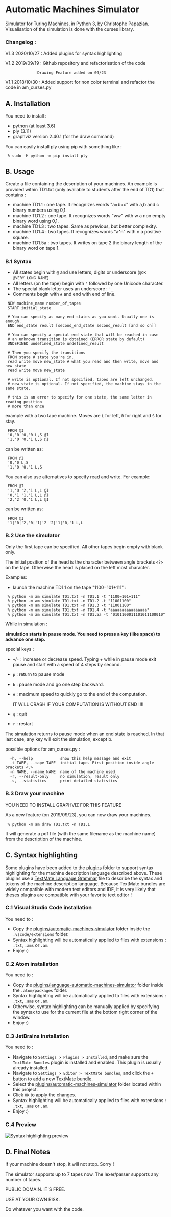 # Automatic Machines Simulator

Simulator for Turing Machines, in Python 3, by Christophe Papazian.
Visualisation of the simulation is done with the curses library.

### Changelog :
V1.3 2020/10/27 : Added plugins for syntax highlighting

V1.2 2019/09/19 : Github repository and refactorisation of the code

                  Drawing Feature added on 09/23

V1.1 2018/10/30 : Added support for non color terminal and
                  refactor the code in am_curses.py

## A. Installation

You need to install :
 - python (at least 3.6)
 - ply (3.11)
 - graphviz version 2.40.1 (for the draw command)

You can easily install ply using pip with something like :
```
 % sudo -H python -m pip install ply
```

## B. Usage

 Create a file containing the description of your machines.
 An example is provided within TD1.txt (only available to students after the end of TD1) that contains :
  - machine TD1.1 : one tape. It recognizes words "a=b+c"
    with a,b and c binary numbers using 0,1.
  - machine TD1.2 : one tape. It recognizes words "ww"
    with w a non empty binary word using 0,1.
  - machine TD1.3 : two tapes. Same as previous, but better complexity.
  - machine TD1.4 : two tapes. It recognizes words "a^n" with
    n a positive square.
  - machine TD1.5a : two tapes. It writes on tape 2 the binary length of
    the binary word on tape 1.

### B.1 Syntax

 - All states begin with `@` and use letters, digits or underscore (`@OK` `@VERY_LONG_NAME`)
 - All letters (on the tape) begin with `'` followed by one Unicode character.
 - The special blank letter uses an underscore : `'_`
 - Comments begin with `#` and end with end of line.

```
 NEW machine_name number_of_tapes
 START initial_state

 # You can specify as many end states as you want. Usually one is enough.
 END end_state result [second_end_state second_result [and so on]]

 # You can specify a special end state that will be reached in case
 # an unknown transition is obtained (ERROR state by default)
 UNDEFINED undefined_state undefined_result

 # Then you specify the transitions
 FROM state # state you're in.
 read write move new_state # what you read and then write, move and new state
 read write move new_state

 # write is optional. If not specified, tapes are left unchanged.
 # new_state is optional. If not specified, the machine stays in the same state.

 # this is an error to specify for one state, the same letter in reading position
 # more than once
```

 example with a two tape machine. Moves are `L` for left, `R` for right and `S` for stay.
```
 FROM @I
 '0,'0 '0,'0 L,S @I
 '1,'0 '0,'1 L,S @I
```
 can be written as:
```
 FROM @I
 '0,'0 L,S
 '1,'0 '0,'1 L,S
```
 You can also use alternatives to specify read and write.  For example:
```
 FROM @I
 '1,'0 '2,'1 L,L @I
 '0,'1 '1,'1 L,L @I
 '2,'2 '0,'1 L,L @I
```
 can be written as:
```
 FROM @I
 '1|'0|'2,'0|'1|'2 '2|'1|'0,'1 L,L
```

### B.2 Use the simulator
 Only the first tape can be specified. All other tapes begin empty with blank only.

 The initial position of the head is the character between angle brackets  `<?>` on the tape.
 Otherwise the head is placed on the left most character.

 Examples:
 - launch the machine TD1.1 on the tape "1100=101+111" :
```
 % python -m am simulate TD1.txt -n TD1.1 -t "1100=101+111"
 % python -m am simulate TD1.txt -n TD1.2 -t "11001100"
 % python -m am simulate TD1.txt -n TD1.3 -t "11001100"
 % python -m am simulate TD1.txt -n TD1.4 -t "aaaaaaaaaaaaaaaa"
 % python -m am simulate TD1.txt -n TD1.5a -t "0101100011101011100010"
```

 While in simulation :

 **simulation starts in pause mode. You need to press a key (like space) to advance one step.**

 special keys :
 - `+`/`-` : increase or decrease speed. Typing + while in pause mode exit pause and start
     with a speed of 4 steps by second.
 - `p` : return to pause mode
 - `b` : pause mode and go one step backward.
 - `e` : maximum speed to quickly go to the end of the computation.

      IT WILL CRASH IF YOUR COMPUTATION IS WITHOUT END !!!!
 - `q` : quit
 - `r` : restart

 The simulation returns to pause mode when an end state is reached.
 In that last case, any key will exit the simulation, except b.

 possible options for am_curses.py :
```
  -h, --help            show this help message and exit
  -t TAPE, --tape TAPE  initial tape. First position inside angle brackets <.>
  -n NAME, --name NAME  name of the machine used
  -r, --result-only     no simulation, result only
  -s, --statistics      print detailed statistics
```

### B.3 Draw your machine

YOU NEED TO INSTALL GRAPHVIZ FOR THIS FEATURE

As a new feature (on 2019/09/23), you can now draw your machines.
```
 % python -m am draw TD1.txt -n TD1.1
```

It will generate a pdf file (with the same filename as the machine name) from the description of the machine.

## C. Syntax highlighting

Some plugins have been added to the [plugins](./plugin) folder to support syntax highlighting for the machine description language described above. These plugins use a [TextMate Language Grammar](https://macromates.com/manual/en/language_grammars) file to describe the syntax and tokens of the machine description language. Because TextMate bundles are widely compatible with modern text editors and IDE, it is very likely that theses plugins are compatible with your favorite text editor !

### C.1 Visual Studio Code installation

You need to :
 - Copy the [plugins/automatic-machines-simulator](./plugin/automatic-machines-simulator) folder inside the `.vscode/extensions` folder.
 - Syntax highlighting will be automatically applied to files with extensions : `.txt`, `.ams` or `.am`.
 - Enjoy :)

### C.2 Atom installation

You need to :
 - Copy the [plugins/language-automatic-machines-simulator](./plugin/language-automatic-machines-simulator) folder inside the `.atom/packages` folder.
 - Syntax highlighting will be automatically applied to files with extensions : `.txt`, `.ams` or `.am`.
 - Otherwise, syntax highlighting can be manually applied by specifying the syntax to use for the current file at the bottom right corner of the window.
 - Enjoy :)

### C.3 JetBrains installation

You need to :
 - Navigate to `Settings > Plugins > Installed`, and make sure the `TextMate Bundles` plugin is installed and enabled. This plugin is usually already installed.
 - Navigate to `Settings > Editor > TextMate bundles`, and click the `+` button to add a new TextMate bundle.
 - Select the [plugins/automatic-machines-simulator](./plugin/automatic-machines-simulator) folder located within this project.
 - Click `OK` to apply the changes.
 - Syntax highlighting will be automatically applied to files with extensions : `.txt`, `.ams` or `.am`.
 - Enjoy :)

### C.4 Preview

![Syntax highlighting preview](https://i.imgur.com/V73k42n.png)

## D. Final Notes

If your machine doesn't stop, it will not stop. Sorry !

The simulator supports up to 7 tapes now. The lexer/parser supports any number of tapes.

PUBLIC DOMAIN. IT'S FREE.

USE AT YOUR OWN RISK.

Do whatever you want with the code.
